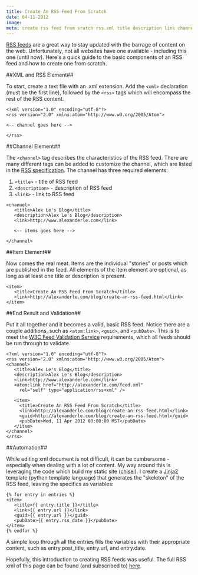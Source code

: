```yaml
---
title: Create An RSS Feed From Scratch
date: 04-11-2012
image:
meta: create rss feed from sratch rss.xml title description link channel elements item
---
```


[RSS feeds][1] are a great way to stay updated with the barrage of content on the web. Unfortunately, not all websites have one available - including this one (until now). Here's a quick guide to the basic components of an RSS feed and how to create one from scratch.


##XML and RSS Element##

To start, create a text file with an .xml extension. Add the `<xml>` declaration (must be the first line), followed by the `<rss>` tags which will encompass the rest of the RSS content.

<pre><code class=language-xml>&lt;?xml version="1.0" encoding="utf-8"?>
&lt;rss version="2.0" xmlns:atom="http://www.w3.org/2005/Atom">

<-- channel goes here -->

&lt;/rss>
</code></pre>

##Channel Element##

The `<channel>` tag describes the characteristics of the RSS feed. There are many different tags can be added to customize the channel, which are listed in the [RSS specification][2]. The channel has three required elements:

1. `<title>` - title of RSS feed
2. `<description>` - description of RSS feed
2. `<link>` - link to RSS feed

<pre><code class=language-xml>&lt;channel>
   &lt;title>Alex Le's Blog&lt;/title>
   &lt;description>Alex Le's Blog&lt;/description>
   &lt;link>http://www.alexanderle.com&lt;/link>

   <-- items goes here -->

&lt;/channel>
</code></pre>

##Item Element##

Now comes the real meat. Items are the individual "stories" or posts which are published in the feed. All elements of the Item element are optional, as long as at least one title or description is present.

<pre><code class=language-xml>&lt;item>
   &lt;title>Create An RSS Feed From Scratch&lt;/title>
   &lt;link>http://alexanderle.com/blog/create-an-rss-feed.html&lt;/link>
&lt;/item>
</code></pre>

##End Result and Validation##

Put it all together and it becomes a valid, basic RSS feed. Notice there are a couple additions, such as `<atom:link>`, `<guid>`, and `<pubDate>`. This is to meet the [W3C Feed Validation Service][3] requirements, which all feeds should be run through to validate.

<pre><code class=language-xml>&lt;?xml version="1.0" encoding="utf-8"?>
&lt;rss version="2.0" xmlns:atom="http://www.w3.org/2005/Atom">
&lt;channel>
   &lt;title>Alex Le's Blog&lt;/title>
   &lt;description>Alex Le's Blog&lt;/description>
   &lt;link>http://www.alexanderle.com&lt;/link>
   &lt;atom:link href="http://alexanderle.com/feed.xml"
     rel="self" type="application/rss+xml" />

   &lt;item>
     &lt;title>Create An RSS Feed From Scratch&lt;/title>
     &lt;link>http://alexanderle.com/blog/create-an-rss-feed.html&lt;/link>
     &lt;guid>http://alexanderle.com/blog/create-an-rss-feed.html&lt;/guid>
     &lt;pubDate>Wed, 11 Apr 2012 00:00:00 MST&lt;/pubDate>
   &lt;/item>
&lt;/channel>
&lt;/rss>
</code></pre>

##Automation##

While editing xml document is not difficult, it can be cumbersome - especially when dealing with a lot of content. My way around this is leveraging the code which build my static site ([chisel][5]). I create a [Jinja2][6] template (python template language) that generates the "skeleton" of the RSS feed, leaving the specifics as variables:

<pre><code class=language-html>{% for entry in entries %}
&lt;item>
   &lt;title>{{ entry.title }}&lt;/title>
   &lt;link>{{ entry.url }}&lt;/link>
   &lt;guid>{{ entry.url }}&lt;/guid>
   &lt;pubDate>{{ entry.rss_date }}&lt;/pubDate>
&lt;/item>
{% endfor %}
</code></pre>

A simple loop through all the entries fills the variables with their appropriate content, such as entry.post\_title, entry.url, and entry.date.

Hopefully, this introduction to creating RSS feeds was useful. The full RSS xml of this page can be found (and subscribed to) [here][4].

[1]: http://en.wikipedia.org/wiki/RSS
[2]: http://www.rssboard.org/rss-specification
[3]: http://validator.w3.org/feed/
[4]: /feed.xml
[5]: /blog/2012/02/29/move-to-github.html
[6]: http://jinja.pocoo.org/docs/
